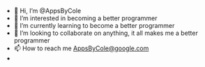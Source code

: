 - 👋 Hi, I’m @AppsByCole
- 👀 I’m interested in becoming a better programmer
- 🌱 I’m currently learning to become a better programmer
- 💞️ I’m looking to collaborate on anything, it all makes me a better programmer
- 📫 How to reach me AppsByCole@google.com
- 
